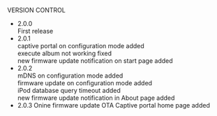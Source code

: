 VERSION CONTROL
- 2.0.0  
  First release  
- 2.0.1  
  captive portal on configuration mode added  
  execute album not working fixed  
  new firmware update notification on start page added  
- 2.0.2  
  mDNS on configuration mode added  
  firmware update on configuration mode added  
  iPod database query timeout added  
  new firmware update notification in About page added
- 2.0.3
  Onine firmware update OTA
  Captive portal home page added
